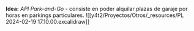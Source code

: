 **Idea:** *API Park-and-Go* - consiste en poder alquilar plazas de garaje por horas en parkings particulares.
![[y4t2/Proyectos/Otros/_resources/PL 2024-02-19 17.10.00.excalidraw]]